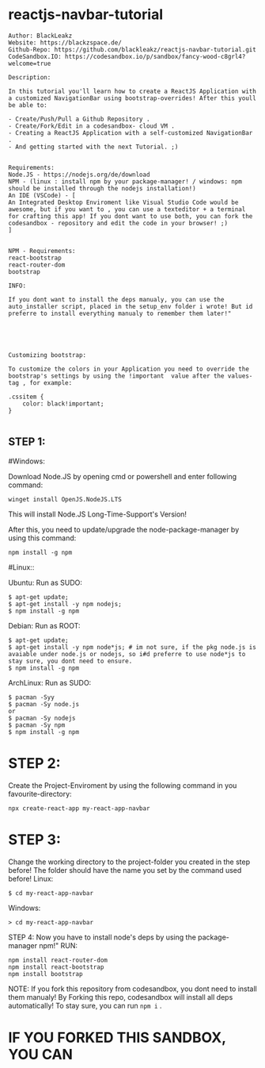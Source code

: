 # reactjs-navbar-tutorial

```
Author: BlackLeakz
Website: https://blackzspace.de/
Github-Repo: https://github.com/blackleakz/reactjs-navbar-tutorial.git
CodeSandbox.IO: https://codesandbox.io/p/sandbox/fancy-wood-c8grl4?welcome=true

Description:

In this tutorial you'll learn how to create a ReactJS Application with a customized NavigationBar using bootstrap-overrides! After this youll be able to:

- Create/Push/Pull a Github Repository . 
- Create/Fork/Edit in a codesandbox- cloud VM .
- Creating a ReactJS Application with a self-customized NavigationBar .
- And getting started with the next Tutorial. ;)


Requirements:
Node.JS - https://nodejs.org/de/download
NPM - (linux : install npm by your package-manager! / windows: npm should be installed through the nodejs installation!)
An IDE (VSCode) - [
An Integrated Desktop Enviroment like Visual Studio Code would be awesome, but if you want to , you can use a texteditor + a terminal for crafting this app! If you dont want to use both, you can fork the codesandbox - repository and edit the code in your browser! ;)
]


NPM - Requirements:
react-bootstrap
react-router-dom
bootstrap

INFO:

If you dont want to install the deps manualy, you can use the auto_installer script, placed in the setup_env folder i wrote! But id preferre to install everything manualy to remember them later!" 





Customizing bootstrap:

To customize the colors in your Application you need to override the bootstrap's settings by using the !important  value after the values-tag , for example:

.cssitem {
    color: black!important;
}


```

## STEP 1:

#Windows:

Download Node.JS by opening cmd or powershell and enter following command:
```
winget install OpenJS.NodeJS.LTS
```
This will install Node.JS Long-Time-Support's Version!

After this, you need to update/upgrade the node-package-manager by using this command:
```
npm install -g npm
```

#Linux::

Ubuntu:
Run as SUDO:
```
$ apt-get update;
$ apt-get install -y npm nodejs;
$ npm install -g npm
```
Debian:
Run as ROOT:
```
$ apt-get update;
$ apt-get install -y npm node*js; # im not sure, if the pkg node.js is avaiable under node.js or nodejs, so i#d preferre to use node*js to stay sure, you dont need to ensure.
$ npm install -g npm
```
ArchLinux:
Run as SUDO:
```
$ pacman -Syy
$ pacman -Sy node.js 
or
$ pacman -Sy nodejs
$ pacman -Sy npm
$ npm install -g npm
```


# STEP 2:

Create the Project-Enviroment by using the following command in you favourite-directory:
```
npx create-react-app my-react-app-navbar
```

# STEP 3:
Change the working directory to the project-folder you created in the step before!
The folder should have the name you set by the command used before!
Linux:
```
$ cd my-react-app-navbar
```
Windows:
```
> cd my-react-app-navbar
```

STEP 4:
Now you have to install node's deps by using the package-manager npm!"
RUN:
```
npm install react-router-dom
npm install react-bootstrap
npm install bootstrap
```
NOTE: If you fork this repository from codesandbox, you dont need to install them manualy!
By Forking this repo, codesandbox will install all deps automatically!
To stay sure, you can run ``` npm i ``` .

# IF YOU FORKED THIS SANDBOX, YOU CAN 
